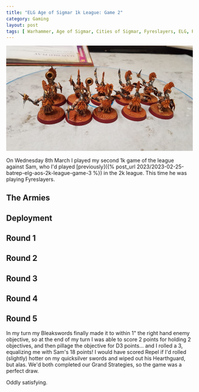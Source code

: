 ```yaml
---
title: "ELG Age of Sigmar 1k League: Game 2"
category: Gaming
layout: post
tags: [ Warhammer, Age of Sigmar, Cities of Sigmar, Fyreslayers, ELG, Red Dice Games ]
---
```


![](/images/2023/03/battles/cities-vs-fyreslayers/dwarfs.jpg)

On Wednesday 8th March I played my second 1k game of the league against Sam, who I'd played [previously]({% post_url 2023/2023-02-25-batrep-elg-aos-2k-league-game-3 %}) in the 2k league. This time he was playing Fyreslayers.

<!--more-->

## The Armies

## Deployment

## Round 1

## Round 2

## Round 3

## Round 4

## Round 5

In my turn my Bleakswords finally made it to within 1" the right hand enemy objective, so at the end of my turn I was able to score 2 points for holding 2 objectives, and then pillage the objective for D3 points... and I rolled a 3, equalizing me with Sam's 18 points! I would have scored Repel if I'd rolled (slightly) hotter on my quicksilver swords and wiped out his Hearthguard, but alas. We'd both completed our Grand Strategies, so the game was a perfect draw.

Oddly satisfying.
